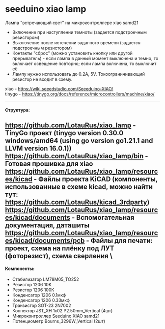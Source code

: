 # seeduino xiao lamp
Лампа "встречающий свет" на микроконтроллере xiao samd21
* Включение при наступлении темноты (задается подстроечным резистором)
* Выключение после истечении заданного времени (задается подстроечным резистором)
* Контакты "сброс" (можно установить кнопку или другой прерыватель) - если лампа в данный момент выключена и темно, то включает освещение повторно; если лампа включена, то выключит её 
* Лампу нужно использовать до 0.2A, 5V. Токоограничивающий резистор не входит в схему.

xiao - https://wiki.seeedstudio.com/Seeeduino-XIAO/ \
tinygo - https://tinygo.org/docs/reference/microcontrollers/machine/xiao/

---
#### Структура: ####
https://github.com/LotauRus/xiao_lamp - TinyGo проект (tinygo version 0.30.0 windows/amd64 (using go version go1.21.1 and LLVM version 16.0.1)) \
https://github.com/LotauRus/xiao_lamp/bin - Готовая прошивка для xiao  \
https://github.com/LotauRus/xiao_lamp/resources/kicad - Файлы проекта KiCAD (компоненты, использованные в схеме kicad, можно найти тут: https://github.com/LotauRus/kicad_3rdparty) \
https://github.com/LotauRus/xiao_lamp/resources/kicad/documents - Вспомогательная документация, даташиты \
https://github.com/LotauRus/xiao_lamp/resources/kicad/documents/pcb - Файлы для печати: проект, схема на плёнку под ЛУТ (фоторезист), схема сверления \
---
#### Компоненты: ####
 * Стабилизатор LM78M05_TO252
 * Резистор 1206 10K
 * Резистор 1206 100K
 * Конденсатор 1206 0.1мкф
 * Конденсатор 1206 0.33мкф
 * Транзистор SOT-23 2N7002
 * Коннектор JST_XH 1x02 P2.50mm_Vertical (4шт)
 * Микроконтроллер Seeduino XIAO samd21
 * Потенциометр Bourns_3296W_Vertical (2шт)
